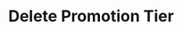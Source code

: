 ---
title: Delete Promotion Tier
type: endpoint
category: 639ba2628407100061f5faac
slug: delete-promotion-tier
parentDoc: 639ba2658407100061f5fab0
hidden: false
order: 7
---